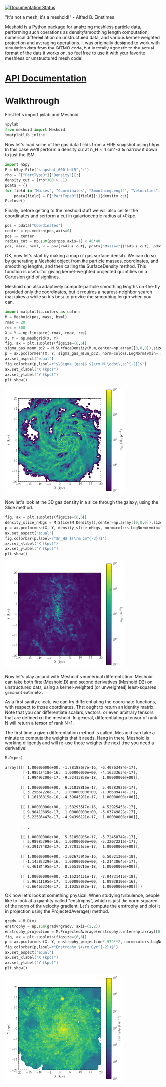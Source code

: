 [![Documentation Status](https://readthedocs.org/projects/meshoid/badge/?version=latest)](https://meshoid.readthedocs.io/en/latest/?badge=latest)

"It's not a mesh; it's a meshoid!" - Alfred B. Einstimes

Meshoid is a Python package for analyzing meshless particle data, performing such operations as density/smoothing length computation, numerical differentiation on unstructured data, and various kernel-weighted projection and averaging operations. It was originally designed to work with simulation data from the GIZMO code, but is totally agnostic to the actual format of the data it works on, so feel free to use it with your favorite meshless or unstructured mesh code!

# [API Documentation](https://meshoid.readthedocs.io/en/latest/)

# Walkthrough
First let's import pylab and Meshoid.

```python
%pylab
from meshoid import Meshoid
%matplotlib inline
```

Now let's load some of the gas data fields from a FIRE snapshot using h5py. In this case we'll perform a density cut at n_H ~ .1 cm^-3 to narrow it down to just the ISM.


```python
import h5py
F = h5py.File("snapshot_600.hdf5","r")
rho = F["PartType0"]["Density"][:]
density_cut = (rho*300 > .1)
pdata = {}
for field in "Masses", "Coordinates", "SmoothingLength", "Velocities":
    pdata[field] = F["PartType0"][field][:][density_cut]
F.close()
```

Finally, before getting to the meshoid stuff we will also center the coordinates and perform a cut in galactocentric radius at 40kpc.


```python
pos = pdata["Coordinates"]
center = np.median(pos,axis=0)
pos -= center
radius_cut = np.sum(pos*pos,axis=1) < 40*40
pos, mass, hsml, v = pos[radius_cut], pdata["Masses"][radius_cut], pdata["SmoothingLength"][radius_cut], pdata["Velocities"][radius_cut]
```

OK, now let's start by making a map of gas surface density. We can do so by generating a Meshoid object from the particle masses, coordinates, and smoothing lengths, and then calling the SurfaceDensity method. This function is useful for giving kernel-weighted projected quantities on a Cartesion grid of sighlines.

Meshoid can also adaptively compute particle smoothing lengths on-the-fly provided only the coordinates, but it requires a nearest-neighbor search that takes a while so it's best to provide the smoothing length when you can.


```python
import matplotlib.colors as colors
M = Meshoid(pos, mass, hsml)
rmax = 20
res = 800
X = Y = np.linspace(-rmax, rmax, res)
X, Y = np.meshgrid(X, Y)
fig, ax = plt.subplots(figsize=(6,6))
sigma_gas_msun_pc2 = M.SurfaceDensity(M.m,center=np.array([0,0,0]),size=40.,res=res)*1e4
p = ax.pcolormesh(X, Y, sigma_gas_msun_pc2, norm=colors.LogNorm(vmin=.1,vmax=1e3))
ax.set_aspect('equal')
fig.colorbar(p,label=r"$\Sigma_{gas}$ $(\rm M_\odot\,pc^{-2})$")
ax.set_xlabel("X (kpc)")
ax.set_ylabel("Y (kpc)")
plt.show()
```


![png](output1.png)


Now let's look at the 3D gas density in a slice through the galaxy, using the Slice method.


```python
fig, ax = plt.subplots(figsize=(6,6))
density_slice_nHcgs = M.Slice(M.Density(),center=np.array([0,0,0]),size=40.,res=res) * 300
p = ax.pcolormesh(X, Y, density_slice_nHcgs, norm=colors.LogNorm(vmin=.1,vmax=1e3))
ax.set_aspect('equal')
fig.colorbar(p,label=r"$n_H$ $(\rm cm^{-3})$")
ax.set_xlabel("X (kpc)")
ax.set_ylabel("Y (kpc)")
plt.show()
```


![png](output2.png)


Now let's play around with Meshoid's numerical differentiation. Meshoid can take both first (Meshoid.D) and second derivatives (Meshoid.D2) on unstructured data, using a kernel-weighted (or unweighted) least-squares gradient estimator.

As a first sanity check, we can try differentiating the coordinate functions, with respect to those coordinates. That ought to return an identity matrix. Note that you can differentiate scalars, vectors, or even arbitrary tensors that are defined on the meshoid. In general, differentiating a tensor of rank N will return a tensor of rank N+1.

The first time a given differentiation method is called, Meshoid can take a minute to compute the weights that it needs. Hang in there, Meshoid is working diligently and will re-use those weights the next time you need a derivative!


```python
M.D(pos) 
```




    array([[[ 1.00000000e+00, -1.78188627e-16, -6.40763484e-17],
            [-1.98517418e-16,  1.00000000e+00, -4.16333634e-17],
            [ 1.99493200e-17, -9.32413868e-18,  1.00000000e+00]],
    
           [[ 1.00000000e+00,  6.31818816e-17,  5.49283926e-17],
            [ 3.25667228e-17,  1.00000000e+00, -1.36609474e-17],
            [ 1.16185815e-16, -4.39643981e-17,  1.00000000e+00]],
    
           [[ 1.00000000e+00,  1.58293517e-16,  4.52925458e-17],
            [ 9.90418685e-17,  1.00000000e+00, -3.63749829e-17],
            [ 5.22585447e-17, -4.94396191e-17,  1.00000000e+00]],
    
           ...,
    
           [[ 1.00000000e+00,  5.51858906e-17, -5.72458747e-17],
            [ 3.98986399e-16,  1.00000000e+00, -5.32072216e-17],
            [-8.39172482e-17,  2.77013655e-17,  1.00000000e+00]],
    
           [[ 1.00000000e+00, -1.02673946e-16,  6.50521303e-18],
            [-1.14383329e-16,  1.00000000e+00, -1.21430643e-17],
            [ 6.46184495e-17,  8.56519716e-18,  1.00000000e+00]],
    
           [[ 1.00000000e+00, -2.15214131e-17, -7.04731412e-18],
            [ 5.96311195e-17,  1.00000000e+00,  1.09938100e-16],
            [-3.66460334e-17,  3.10352872e-17,  1.00000000e+00]]])



OK now let's look at something physical. When studying turbulence, people like to look at a quantity called "enstrophy", which is just the norm squared of the norm of the velocity gradient. Let's compute the enstrophy and plot it in projection using the ProjectedAverage() method.


```python
gradv = M.D(v)
enstrophy = np.sum(gradv*gradv, axis=(1,2))
enstrophy_projection = M.ProjectedAverage(enstrophy,center=np.array([0,0,0]),size=40.,res=res)
fig, ax = plt.subplots(figsize=(6,6))
p = ax.pcolormesh(X, Y, enstrophy_projection*.979**2, norm=colors.LogNorm(vmin=10,vmax=1e7))
fig.colorbar(p,label=r"Enstrophy $(\rm Gyr^{-2})$")
ax.set_aspect('equal')
ax.set_xlabel("X (kpc)")
ax.set_ylabel("Y (kpc)")
plt.show()
```


![png](output3.png)

